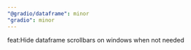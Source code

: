 ```yaml
---
"@gradio/dataframe": minor
"gradio": minor
---
```


feat:Hide dataframe scrollbars on windows when not needed
